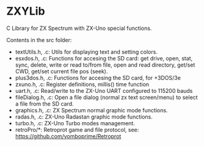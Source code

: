 # ZXYLib
C Library for ZX Spectrum with ZX-Uno special functions.

Contents in the src folder:

- textUtils.h, .c: Utils for displaying text and setting colors.
- esxdos.h, .c: Functions for accesing the SD card: get drive, open, stat, sync, delete, write or read to/from file, open and read directory, get/set CWD, get/set current file pos (seek).
- plus3dos.h, .c: Functions for accesing the SD card, for +3DOS/3e
- zxuno.h, .c: Register definitions, millis() time function
- uart.h, .c: Read/write to the ZX-Uno UART configured to 115200 bauds
- fileDialog.h, .c: Open a file dialog (normal zx text screen/menu) to select a file from the SD card.
- graphics.h, .c: ZX Spectrum normal graphic mode functions.
- radas.h, .c: ZX-Uno Radastan graphic mode functions.
- turbo.h, .c: ZX-Uno Turbo modes management.
- retroPro/*: Retroprot game and file protocol, see: https://github.com/yomboprime/Retroprot
